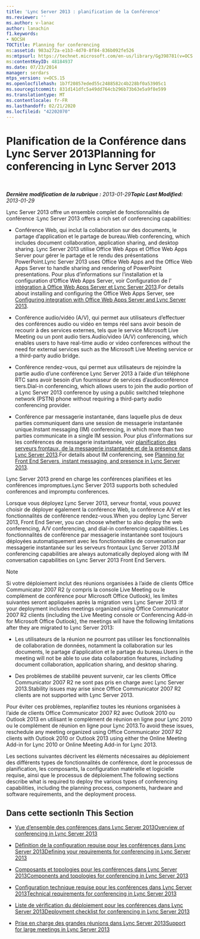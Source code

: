 ```yaml
---
title: 'Lync Server 2013 : planification de la Conférence'
ms.reviewer: ''
ms.author: v-lanac
author: lanachin
f1.keywords:
- NOCSH
TOCTitle: Planning for conferencing
ms:assetid: 983a272a-e1b3-4d70-8f84-836b092fe526
ms:mtpsurl: https://technet.microsoft.com/en-us/library/Gg398781(v=OCS.15)
ms:contentKeyID: 48184937
ms.date: 07/23/2014
manager: serdars
mtps_version: v=OCS.15
ms.openlocfilehash: 1b7f20857eded55c2488582c4b228bf0a53905c1
ms.sourcegitcommit: 831d141dfc5a49dd764cb296b73b63e5a9f8e599
ms.translationtype: MT
ms.contentlocale: fr-FR
ms.lasthandoff: 02/21/2020
ms.locfileid: "42202070"
---
```

<div data-xmlns="http://www.w3.org/1999/xhtml">

<div class="topic" data-xmlns="http://www.w3.org/1999/xhtml" data-msxsl="urn:schemas-microsoft-com:xslt" data-cs="https://msdn.microsoft.com/">

<div data-asp="https://msdn2.microsoft.com/asp">

# <a name="planning-for-conferencing-in-lync-server-2013"></a><span data-ttu-id="ee86d-102">Planification de la Conférence dans Lync Server 2013</span><span class="sxs-lookup"><span data-stu-id="ee86d-102">Planning for conferencing in Lync Server 2013</span></span>

</div>

<div id="mainSection">

<div id="mainBody">

<span> </span>

<span data-ttu-id="ee86d-103">_**Dernière modification de la rubrique :** 2013-01-29_</span><span class="sxs-lookup"><span data-stu-id="ee86d-103">_**Topic Last Modified:** 2013-01-29_</span></span>

<span data-ttu-id="ee86d-104">Lync Server 2013 offre un ensemble complet de fonctionnalités de conférence :</span><span class="sxs-lookup"><span data-stu-id="ee86d-104">Lync Server 2013 offers a rich set of conferencing capabilities:</span></span>

  - <span data-ttu-id="ee86d-105">Conférence Web, qui inclut la collaboration sur des documents, le partage d’application et le partage de bureau.</span><span class="sxs-lookup"><span data-stu-id="ee86d-105">Web conferencing, which includes document collaboration, application sharing, and desktop sharing.</span></span> <span data-ttu-id="ee86d-106">Lync Server 2013 utilise Office Web Apps et Office Web Apps Server pour gérer le partage et le rendu des présentations PowerPoint.</span><span class="sxs-lookup"><span data-stu-id="ee86d-106">Lync Server 2013 uses Office Web Apps and the Office Web Apps Server to handle sharing and rendering of PowerPoint presentations.</span></span> <span data-ttu-id="ee86d-107">Pour plus d’informations sur l’installation et la configuration d’Office Web Apps Server, voir Configuration de l' [intégration à Office Web Apps Server et Lync Server 2013](lync-server-2013-enabling-office-web-apps-server-and-lync-server-2013.md).</span><span class="sxs-lookup"><span data-stu-id="ee86d-107">For details about installing and configuring the Office Web Apps Server, see [Configuring integration with Office Web Apps Server and Lync Server 2013](lync-server-2013-enabling-office-web-apps-server-and-lync-server-2013.md).</span></span>

  - <span data-ttu-id="ee86d-108">Conférence audio/vidéo (A/V), qui permet aux utilisateurs d’effectuer des conférences audio ou vidéo en temps réel sans avoir besoin de recourir à des services externes, tels que le service Microsoft Live Meeting ou un pont audio tiers.</span><span class="sxs-lookup"><span data-stu-id="ee86d-108">Audio/video (A/V) conferencing, which enables users to have real-time audio or video conferences without the need for external services such as the Microsoft Live Meeting service or a third-party audio bridge.</span></span>

  - <span data-ttu-id="ee86d-109">Conférence rendez-vous, qui permet aux utilisateurs de rejoindre la partie audio d’une conférence Lync Server 2013 à l’aide d’un téléphone RTC sans avoir besoin d’un fournisseur de services d’audioconférence tiers.</span><span class="sxs-lookup"><span data-stu-id="ee86d-109">Dial-in conferencing, which allows users to join the audio portion of a Lync Server 2013 conference by using a public switched telephone network (PSTN) phone without requiring a third-party audio conferencing provider.</span></span>

  - <span data-ttu-id="ee86d-110">Conférence par messagerie instantanée, dans laquelle plus de deux parties communiquent dans une session de messagerie instantanée unique.</span><span class="sxs-lookup"><span data-stu-id="ee86d-110">Instant messaging (IM) conferencing, in which more than two parties communicate in a single IM session.</span></span> <span data-ttu-id="ee86d-111">Pour plus d’informations sur les conférences de messagerie instantanée, voir [planification des serveurs frontaux, de la messagerie instantanée et de la présence dans Lync Server 2013](lync-server-2013-planning-for-front-end-servers-instant-messaging-and-presence.md).</span><span class="sxs-lookup"><span data-stu-id="ee86d-111">For details about IM conferencing, see [Planning for Front End Servers, instant messaging, and presence in Lync Server 2013](lync-server-2013-planning-for-front-end-servers-instant-messaging-and-presence.md).</span></span>

<span data-ttu-id="ee86d-112">Lync Server 2013 prend en charge les conférences planifiées et les conférences impromptues.</span><span class="sxs-lookup"><span data-stu-id="ee86d-112">Lync Server 2013 supports both scheduled conferences and impromptu conferences.</span></span>

<span data-ttu-id="ee86d-113">Lorsque vous déployez Lync Server 2013, serveur frontal, vous pouvez choisir de déployer également la conférence Web, la conférence A/V et les fonctionnalités de conférence rendez-vous.</span><span class="sxs-lookup"><span data-stu-id="ee86d-113">When you deploy Lync Server 2013, Front End Server, you can choose whether to also deploy the web conferencing, A/V conferencing, and dial-in conferencing capabilities.</span></span> <span data-ttu-id="ee86d-114">Les fonctionnalités de conférence par messagerie instantanée sont toujours déployées automatiquement avec les fonctionnalités de conversation par messagerie instantanée sur les serveurs frontaux Lync Server 2013.</span><span class="sxs-lookup"><span data-stu-id="ee86d-114">IM conferencing capabilities are always automatically deployed along with IM conversation capabilities on Lync Server 2013 Front End Servers.</span></span>

<div>


> [!NOTE]  
> <span data-ttu-id="ee86d-115">Si votre déploiement inclut des réunions organisées à l’aide de clients Office Communicator 2007 R2 (y compris la console Live Meeting ou le complément de conférence pour Microsoft Office Outlook), les limites suivantes seront appliquées après la migration vers Lync Server 2013 :</span><span class="sxs-lookup"><span data-stu-id="ee86d-115">If your deployment includes meetings organized using Office Communicator 2007 R2 clients (including the Live Meeting console or Conferencing Add-in for Microsoft Office Outlook), the meetings will have the following limitations after they are migrated to Lync Server 2013:</span></span> 
> <UL>
> <LI>
> <P><span data-ttu-id="ee86d-116">Les utilisateurs de la réunion ne pourront pas utiliser les fonctionnalités de collaboration de données, notamment la collaboration sur les documents, le partage d’application et le partage du bureau.</span><span class="sxs-lookup"><span data-stu-id="ee86d-116">Users in the meeting will not be able to use data collaboration features, including document collaboration, application sharing, and desktop sharing.</span></span></P>
> <LI>
> <P><span data-ttu-id="ee86d-117">Des problèmes de stabilité peuvent survenir, car les clients Office Communicator 2007 R2 ne sont pas pris en charge avec Lync Server 2013.</span><span class="sxs-lookup"><span data-stu-id="ee86d-117">Stability issues may arise since Office Communicator 2007 R2 clients are not supported with Lync Server 2013.</span></span></P></LI></UL><span data-ttu-id="ee86d-118">Pour éviter ces problèmes, replanifiez toutes les réunions organisées à l’aide de clients Office Communicator 2007 R2 avec Outlook 2010 ou Outlook 2013 en utilisant le complément de réunion en ligne pour Lync 2010 ou le complément de réunion en ligne pour Lync 2013.</span><span class="sxs-lookup"><span data-stu-id="ee86d-118">To avoid these issues, reschedule any meeting organized using Office Communicator 2007 R2 clients with Outlook 2010 or Outlook 2013 using either the Online Meeting Add-in for Lync 2010 or Online Meeting Add-in for Lync 2013.</span></span>



</div>

<span data-ttu-id="ee86d-119">Les sections suivantes décrivent les éléments nécessaires au déploiement des différents types de fonctionnalités de conférence, dont le processus de planification, les composants, la configuration matérielle et logicielle requise, ainsi que le processus de déploiement.</span><span class="sxs-lookup"><span data-stu-id="ee86d-119">The following sections describe what is required to deploy the various types of conferencing capabilities, including the planning process, components, hardware and software requirements, and the deployment process.</span></span>

<div>

## <a name="in-this-section"></a><span data-ttu-id="ee86d-120">Dans cette section</span><span class="sxs-lookup"><span data-stu-id="ee86d-120">In This Section</span></span>

  - [<span data-ttu-id="ee86d-121">Vue d’ensemble des conférences dans Lync Server 2013</span><span class="sxs-lookup"><span data-stu-id="ee86d-121">Overview of conferencing in Lync Server 2013</span></span>](lync-server-2013-overview-of-conferencing.md)

  - [<span data-ttu-id="ee86d-122">Définition de la configuration requise pour les conférences dans Lync Server 2013</span><span class="sxs-lookup"><span data-stu-id="ee86d-122">Defining your requirements for conferencing in Lync Server 2013</span></span>](lync-server-2013-defining-your-requirements-for-conferencing.md)

  - [<span data-ttu-id="ee86d-123">Composants et topologies pour les conférences dans Lync Server 2013</span><span class="sxs-lookup"><span data-stu-id="ee86d-123">Components and topologies for conferencing in Lync Server 2013</span></span>](lync-server-2013-components-and-topologies-for-conferencing.md)

  - [<span data-ttu-id="ee86d-124">Configuration technique requise pour les conférences dans Lync Server 2013</span><span class="sxs-lookup"><span data-stu-id="ee86d-124">Technical requirements for conferencing in Lync Server 2013</span></span>](lync-server-2013-technical-requirements-for-conferencing.md)

  - [<span data-ttu-id="ee86d-125">Liste de vérification du déploiement pour les conférences dans Lync Server 2013</span><span class="sxs-lookup"><span data-stu-id="ee86d-125">Deployment checklist for conferencing in Lync Server 2013</span></span>](lync-server-2013-deployment-checklist-for-conferencing.md)

  - [<span data-ttu-id="ee86d-126">Prise en charge des grandes réunions dans Lync Server 2013</span><span class="sxs-lookup"><span data-stu-id="ee86d-126">Support for large meetings in Lync Server 2013</span></span>](lync-server-2013-support-for-large-meetings.md)

</div>

</div>

<span> </span>

</div>

</div>

</div>

